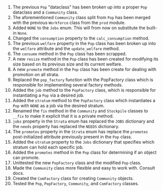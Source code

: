 1. The previous `Pop` "dataclass" has been broken up into a proper `Pop` dataclass and a `Community` class.
2. The aforementioned `Community` class split from `Pop` has been merged with the previous `Workforce` class from the `prod` module.
3. Added `NONE` to the `Jobs` enum. This will from now on substitute the built-in `None`.
4. Changed the `consumption` property to the `calc_consumption` method.
5. The previous `welfare` property in the `Pop` class has been broken up into the `welfare` attribute and the `update_welfare` method.
6. The `consume` method in the `Pop` class has been scrapped.
7. A new `resize` method in the `Pop` class has been created for modifying its size based on its previous size and its current welfare.
8. A new `promote` method in the `Pop` class has been create for dealing with promotion on all strata.
9. Replaced the `pop_factory` function with the PopFactory class which is responsible for implementing several factory methods.
10. Added the `job` method to the `PopFactory` class, which is responsible for instantiating a `Pop` via a desired job.
11. Added the `stratum` method to the `PopFactory` class which instantiates a `Pop` with `NONE` as a job via the desired stratum.
12. Renamed the `fix` method in the `Community` and `Stockpile` classes to `__fix` to make it explicit that it is a private method.
13. `jobs` property in the `Strata` enum has replaced the `JOBS` dictionary and the `needs` property has replaced the `NEEDS` dictionary.
14. The `promotes` property in the `Strata` enum has replace the `promotes` post-initialized attribute previously present in the `Pop` class.
15. Added the `stratum` property to the `Jobs` dictionary that specifies which stratum can hold each specific job.
16. Added the `promotes` method in the `Pop` class for determining if an object can promote.
17. Unittested the new `PopFactory` class and the modified `Pop` class.
18. Made the `Community` class more flexible and easy to work with. Consult docs.
19. Created the `ComFactory` class for creating `Community` objects.
20. Tested the `Pop`, `PopFactory`, `Community`, and `ComFactory` classes.